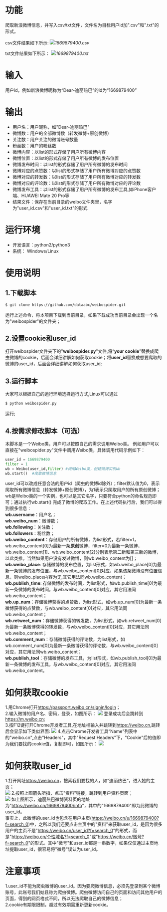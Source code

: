 # 功能
爬取新浪微博信息，并写入csv/txt文件，文件名为目标用户id加".csv"和".txt"的形式。<br>
<br>
csv文件结果如下所示:
![](https://picture.cognize.me/cognize/github/weibospider/weibo_csv.png)*1669879400.csv*

txt文件结果如下所示：
![](https://picture.cognize.me/cognize/github/weibospider/weibotxt.png)*1669879400.txt*

# 输入
用户id，例如新浪微博昵称为“Dear-迪丽热巴”的id为“1669879400”

# 输出
- 用户名：用户昵称，如"Dear-迪丽热巴"
- 微博数：用户的全部微博数（转发微博+原创微博）
- 关注数：用户关注的微博账号数量
- 粉丝数：用户的粉丝数
- 微博内容：以list的形式存储了用户所有微博内容
- 微博位置：以list的形式存储了用户所有微博的发布位置
- 微博发布时间：以list的形式存储了用户所有微博的发布时间
- 微博对应的点赞数：以list的形式存储了用户所有微博对应的点赞数
- 微博对应的转发数：以list的形式存储了用户所有微博对应的转发数
- 微博对应的评论数：以list的形式存储了用户所有微博对应的评论数
- 微博发布工具：以list的形式存储了用户所有微博的发布工具,如iPhone客户端、HUAWEI Mate 20 Pro等
- 结果文件：保存在当前目录的weibo文件夹里，名字为"user_id.csv"和"user_id.txt"的形式

# 运行环境
- 开发语言：python2/python3
- 系统： Windows/Linux

# 使用说明
## 1.下载脚本
```bash
$ git clone https://github.com/dataabc/weibospider.git
```
运行上述命令，将本项目下载到当前目录，如果下载成功当前目录会出现一个名为"weibospider"的文件夹；
## 2.设置cookie和user_id
打开weibospider文件夹下的"**weibospider.py**"文件,将“**your cookie**”替换成爬虫微博的cookie，后面会详细讲解如何获取cookie；将**user_id**替换成想要爬取的微博的user_id，后面会详细讲解如何获取user_id;
## 3.运行脚本
大家可以根据自己的运行环境选择运行方式,Linux可以通过
```bash
$ python weibospider.py
```
运行;
## 4.按需求修改脚本（可选）
本脚本是一个Weibo类，用户可以按照自己的需求调用Weibo类。
例如用户可以直接在"weibospider.py"文件中调用Weibo类，具体调用代码示例如下：
```python
user_id = 1669879400
filter = 1
wb = Weibo(user_id,filter) #调用Weibo类，创建微博实例wb
wb.start()  #爬取微博信息
```
user_id可以改成任意合法的用户id（爬虫的微博id除外）；filter默认值为0，表示爬取所有微博信息（转发微博+原创微博），为1表示只爬取用户的所有原创微博；wb是Weibo类的一个实例，也可以是其它名字，只要符合python的命名规范即可；通过执行wb.start() 完成了微博的爬取工作。在上述代码执行后，我们可以得到很多信息：<br>
**wb.username**：用户名；<br>
**wb.weibo_num**：微博数；<br>
**wb.following**：关注数；<br>
**wb.followers**：粉丝数；<br>
**wb.weibo_content**：存储用户的所有微博，为list形式，若filter=1， wb.weibo_content[0]为最新一条**原创**微博，filter=0为最新一条微博，wb.weibo_content[1]、wb.weibo_content[2]分别表示第二新和第三新的微博，以此类推。当然如果用户没有发过微博，则wb.weibo_content为[]；<br>
**wb.weibo_place**: 存储微博的发布位置，为list形式，如wb.weibo_place[0]为最新一条微博的发布位置，与wb.weibo_content[0]对应，如果该条微博没有位置信息，则weibo_place内容为无,其它用法同wb.weibo_content；<br>
**wb.publish_time**: 存储微博的发布时间，为list形式，如wb.publish_time[0]为最新一条微博的发布时间，与wb.weibo_content[0]对应，其它用法同wb.weibo_content；<br>
**wb.up_num**：存储微博获得的点赞数，为list形式，如wb.up_num[0]为最新一条微博获得的点赞数，与wb.weibo_content[0]对应，其它用法同wb.weibo_content；<br>
**wb.retweet_num**：存储微博获得的转发数，为list形式，如wb.retweet_num[0]为最新一条微博获得的转发数，与wb.weibo_content[0]对应，其它用法同wb.weibo_content；<br>
**wb.comment_num**：存储微博获得的评论数，为list形式，如wb.comment_num[0]为最新一条微博获得的评论数，与wb.weibo_content[0]对应，其它用法同wb.weibo_content；<br>
**wb.publish_tool**：存储微博的发布工具，为list形式，如wb.publish_tool[0]为最新一条微博的发布工具，与wb.weibo_content[0]对应，其它用法同wb.weibo_content。

# 如何获取cookie
1.用Chrome打开<https://passport.weibo.cn/signin/login>；<br>
2.输入微博的用户名、密码，登录，如图所示：
![](https://picture.cognize.me/cognize/github/weibospider/cookie1.png)
登录成功后会跳转到<https://m.weibo.cn>;<br>
3.按F12键打开Chrome开发者工具,在地址栏输入并跳转到<https://weibo.cn>,跳转后会显示如下类似界面:
![](https://picture.cognize.me/cognize/github/weibospider/cookie2.png)
4.点击Chrome开发者工具“Name"列表中的"weibo.cn",点击"Headers"，其中"Request Headers"下，"Cookie"后的值即为我们要找的cookie值，复制即可，如图所示：
![](https://picture.cognize.me/cognize/github/weibospider/cookie3.png)

# 如何获取user_id
1.打开网址<https://weibo.cn>，搜索我们要找的人，如”迪丽热巴“，进入她的主页；<br>
![](https://picture.cognize.me/cognize/github/weibospider/user_home.png)
2.按照上图箭头所指，点击"资料"链接，跳转到用户资料页面；<br>
![](https://picture.cognize.me/cognize/github/weibospider/user_info.png)
如上图所示，迪丽热巴微博资料页的地址为"<https://weibo.cn/1669879400/info>"，其中的"1669879400"即为此微博的user_id。<br>
事实上，此微博的user_id也包含在用户主页(<https://weibo.cn/u/1669879400?f=search_0>)中，之所以我们还要点击主页中的"资料"来获取user_id，是因为很多用户的主页不是"<https://weibo.cn/user_id?f=search_0>"的形式，而是"<https://weibo.cn/个性域名?f=search_0>"或"<https://weibo.cn/微号?f=search_0>"的形式。其中"微号"和user_id都是一串数字，如果仅仅通过主页地址提取user_id，很容易将"微号"误认为user_id。

# 注意事项
1.user_id不能为爬虫微博的user_id。因为要爬微博信息，必须先登录到某个微博账号，此账号我们姑且称为爬虫微博。爬虫微博访问自己的页面和访问其他用户的页面，得到的网页格式不同，所以无法爬取自己的微博信息；<br>
2.cookie有期限限制，超过有效期需重新更新cookie。

